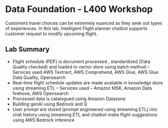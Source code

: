 # Data Foundation - L400 Workshop

Customers travel choices can be extremely nuanced as they seek out types of experiences. In this lab, Intelligent Flight planner chatbot supports customer request to modify upcoming flight. 

<!-- ## Commands

* `mkdocs new [dir-name]` - Create a new project.
* `mkdocs serve` - Start the live-reloading docs server.
* `mkdocs build` - Build the documentation site.
* `mkdocs -h` - Print help message and exit. -->

## Lab Summary

   * Flight schedule (PDF) is document processed , standardized (Data Quality checked) and loaded to vector store using batch method – Services used AWS Textract, AWS Comprehend, AWS Glue, AWS Glue Data Quality, Opensearch
   * Real-time flight schedule updates are made available in knowledge store using streaming ETL – Services used – Amazon MSK, Amazon Data firehose, AWS Opensearch
   * Processed data is  catalogued using Amazon Datazone
   * Building genAI using Bedrock and Q
   * User prompt are stored (prompt engineered using streaming ETL) into chat history using streaming ETL and chatbot make  flight suggestions using AWS Bedrock inference
     